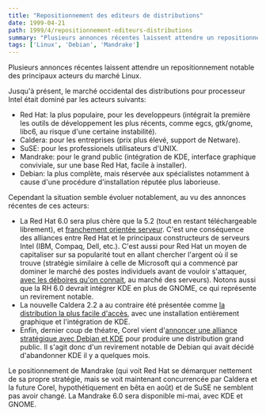 ```yaml
---
title: "Repositionnement des editeurs de distributions"
date: 1999-04-21
path: 1999/4/repositionnement-editeurs-distributions
summary: "Plusieurs annonces récentes laissent attendre un repositionnement notable des principaux acteurs du marché Linux."
tags: ['Linux', 'Debian', 'Mandrake']
---
```


<P>Plusieurs annonces récentes laissent attendre un repositionnement
notable des principaux acteurs du marché Linux.</P>

<P>Jusqu'à présent, le marché occidental des distributions pour processeur
Intel était dominé par les acteurs suivants:</P>

<UL>

<LI>Red Hat: la plus populaire, pour les developpeurs (intégrait la
première les outils de développement les plus récents, comme egcs,
gtk/gnome, libc6, au risque d'une certaine instabilité).
<LI>Caldera: pour les entreprises (prix plus élevé, support de Netware).
<LI>SuSE: pour les professionels utilisateurs d'UNIX.
<LI>Mandrake: pour le grand public (intégration de KDE, interface
graphique conviviale, sur une base Red Hat, facile à installer).
<LI>Debian: la plus complète, mais réservée aux spécialistes notamment à
cause d'une procédure d'installation réputée plus laborieuse.
</UL>

<P>Cependant la situation semble évoluer notablement, au vu des annonces
récentes de ces acteurs:</P>

<UL>

<LI>La Red Hat 6.0 sera plus chère que la 5.2 (tout en restant
téléchargeable librement), et <A HREF="http://www.linux-center.org/cgi-bin/nph-r?i=602">franchement
orientée serveur</A>. C'est une conséquence des alliances entre Red Hat
et le principaux constructeurs de serveurs Intel (IBM, Compaq, Dell, etc.).
C'est aussi pour Red Hat un moyen de capitaliser sur sa popularité tout
en allant chercher l'argent où il se trouve (stratégie similaire à
celle de Microsoft qui a commencé par dominer le marché des postes
individuels avant de vouloir s'attaquer, <A HREF="http://www.linux-center.org/cgi-bin/nph-r?i=607">avec les
déboires qu'on connait</A>, au marché des serveurs). Notons aussi que la
RH 6.0 devrait intégrer KDE en plus de GNOME, ce qui représente un
revirement notable.
<LI>La nouvelle Caldera 2.2 a au contraire été présentée comme <A HREF="http://www.linuxworld.com/linuxworld/lw-1999-04/lw-04-penguin3.html">la
distribution la plus facile d'accès</A>, avec une installation
entièrement graphique et l'intégration de KDE.
<LI>Enfin, dernier coup de théatre, Corel vient d'<A HREF="http://www.linux-center.org/cgi-bin/nph-r?i=608">annoncer
une alliance stratégique avec Debian et KDE</A> pour produire une
distribution grand public. Il s'agit donc d'un revirement notable de
Debian qui avait décidé d'abandonner KDE il y a quelques mois.
</UL>

<P>Le positionnement de Mandrake (qui voit Red Hat se démarquer nettement
de sa propre stratégie, mais se voit maintenant concurrencée par Caldera
et la future Corel, hypothétiquement en bêta en août) et de SuSE ne
semblent pas avoir changé.  La Mandrake 6.0 sera disponible mi-mai,
avec KDE et GNOME.
</P>


